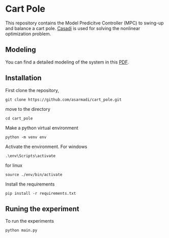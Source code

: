 # Cart Pole
This repository contains the Model Predicitve Controller (MPC) to swing-up and balance a cart pole. [Casadi](https://web.casadi.org/) is used for solving the nonlinear optimization problem.

## Modeling
You can find a detailed modeling of the system in this [PDF](./cart_pole.pdf).

## Installation
First clone the repository,

`
git clone https://github.com/asarmadi/cart_pole.git
`

move to the directory

`
cd cart_pole
`

Make a python virtual environment

`
python -m venv env
`

Activate the environment. For windows

`
.\env\Scripts\activate
`

for linux

`
source ./env/bin/activate
`

Install the requirements

`
pip install -r requirements.txt
`

## Runing the experiment
To run the experiments

`
python main.py
`